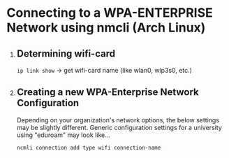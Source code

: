<h1>Connecting to a WPA-ENTERPRISE Network using nmcli (Arch Linux)</h1>
<ol>
  <li>
    <h2>Determining wifi-card</h2>
    <code>ip link show</code> -> get wifi-card name (like wlan0, wlp3s0, etc.)
  </li>
  <li>
    <h2>Creating a new WPA-Enterprise Network Configuration</h2>
    <p>Depending on your organization's network options, the below settings may be slightly different. Generic configuration settings for a university using "eduroam" may look like...</p>
    <code>ncmli connection add type wifi connection-name</code>
  </li>
</ol>

